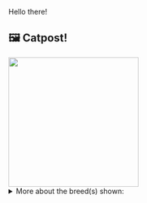 Hello there!



## 🖼️ Catpost!

<sub>
    <img src="https://cdn2.thecatapi.com/images/vjJDjiXQQ.jpg" height="256">
</sub>


<details>
<summary>More about the breed(s) shown:</summary>

Breed: Pixie-bob

Description: Companionable and affectionate, the Pixie-bob wants to be an integral part of the family. The Pixie-Bob’s ability to bond with their humans along with their patient personas make them excellent companions for children.

Links:
<ul>
  <li>CFA None available</li>
  <li>Wikipedia https://en.wikipedia.org/wiki/Pixiebob</li>
</ul> 

</details>
